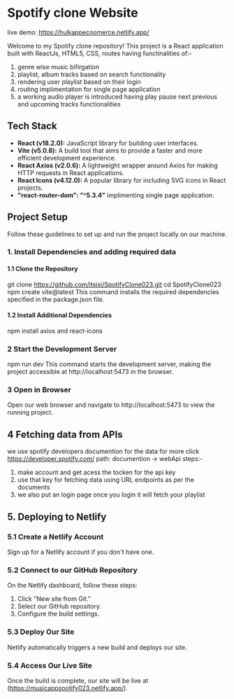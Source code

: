  # Spotify clone  Website 
live demo:  https://hulkappecoomerce.netlify.app/


Welcome to my Spotify clone repository! This project is a React application built with ReactJs, HTML5, CSS, routes having functinalities of:-
1) genre wise music bifirgation
2) playlist, album tracks  based on search functionality
3) rendering user playlist based on their login
4) routing implimentation for single page application
5) a working audio player is introduced having play pause next previous and upcoming tracks functionalities

## Tech Stack

- **React (v18.2.0):** JavaScript library for building user interfaces.
- **Vite (v5.0.8):** A build tool that aims to provide a faster and more efficient development experience.
- **React Axios (v2.0.6):** A lightweight wrapper around Axios for making HTTP requests in React applications.
- **React Icons (v4.12.0):** A popular library for including SVG icons in React projects.
- **"react-router-dom": "^5.3.4"** implimenting single page application.

## Project Setup

Follow these guidelines to set up and run the project locally on our machine.


### 1. Install Dependencies and adding required data

#### 1.1 Clone the Repository

git clone https://github.com/itsjxi/SpotifyClone023.git
cd SpotifyClone023
npm create vite@latest
This command installs the required dependencies specified in the package.json file.

#### 1.2 Install Additional Dependencies
npm install axios and  react-icons

### 2  Start the Development Server
npm run dev
This command starts the development server, making the project accessible at http://localhost:5473 in the browser.

### 3 Open in Browser
Open our web browser and navigate to http://localhost:5473 to view the running project.

## 4  Fetching data from APIs
we use spotify developers documention for the data for more click https://developer.spotify.com/
path: documention -> webApi
steps:-
 1) make account and get acess the tocken for the api key
 2) use that key for fetching data using URL endpoints as per the documents
 3) we also put an login page once you login it will fetch your playlist 


## 5. Deploying to Netlify

### 5.1 Create a Netlify Account

Sign up for a Netlify account if you don't have one.

### 5.2 Connect to our GitHub Repository

On the Netlify dashboard, follow these steps:

1. Click "New site from Git."
2. Select our GitHub repository.
3. Configure the build settings.

### 5.3 Deploy Our Site

Netlify automatically triggers a new build and deploys our site.

### 5.4 Access Our Live Site

Once the build is complete, our site will be live at (https://musicappspotify023.netlify.app/).


